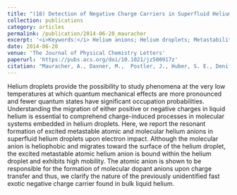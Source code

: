 ```yaml
---
title: "(18) Detection of Negative Charge Carriers in Superfluid Helium Droplets: The Metastable Anions He<sup>*–</sup> and He<sub>2</sub><sup>*–</sup>"
collection: publications
category: articles
permalink: /publication/2014-06-20_mauracher
excerpt: '<i>Keywords:</i> Helium anions; Helium droplets; Metastability'
date: 2014-06-20
venue: 'The Journal of Physical Chemistry Letters'
paperurl: 'https://pubs.acs.org/doi/10.1021/jz500917z'
citation: "Mauracher, A., Daxner, M.,  Postler, J., Huber, S. E., Denifl, S., Scheier, P., & Toennies, J. P. (2014). Detection of Negative Charge Carriers in Superfluid Helium Droplets: The Metastable Anions He<sup>*–</sup> and He<sub>2</sub><sup>*–</sup>. <i>The Journal of Physical Chemistry Letters, 5</i>, 2444-2449."
---
```


Helium droplets provide the possibility to study phenomena at the very low temperatures at which quantum mechanical effects are more pronounced and fewer quantum states have significant occupation probabilities. Understanding the migration of either positive or negative charges in liquid helium is essential to comprehend charge-induced processes in molecular systems embedded in helium droplets. Here, we report the resonant formation of excited metastable atomic and molecular helium anions in superfluid helium droplets upon electron impact. Although the molecular anion is heliophobic and migrates toward the surface of the helium droplet, the excited metastable atomic helium anion is bound within the helium droplet and exhibits high mobility. The atomic anion is shown to be responsible for the formation of molecular dopant anions upon charge transfer and thus, we clarify the nature of the previously unidentified fast exotic negative charge carrier found in bulk liquid helium.